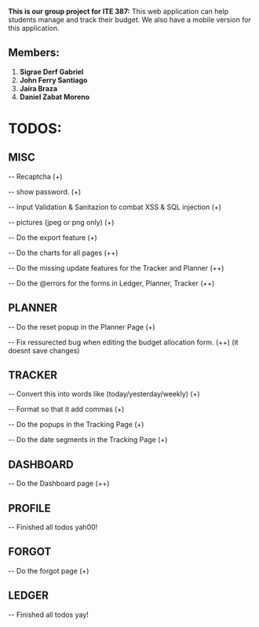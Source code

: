 **This is our group project for ITE 387:**
This web application can help students manage and track their budget. We also have a mobile version for this application. 

## Members: 
1. **Sigrae Derf Gabriel**
2. **John Ferry Santiago**
3. **Jaira Braza**
4. **Daniel Zabat Moreno**

# TODOS:


## MISC
--  Recaptcha (+)

-- show password. (+)

-- Input Validation & Sanitazion to combat XSS & SQL injection (+)

--  pictures (jpeg or png only) (+)

-- Do the export feature (+)

-- Do the charts for all pages (++)


-- Do the missing update features for the Tracker and Planner (++)

-- Do the @errors for the forms in Ledger, Planner, Tracker (++)

## PLANNER
-- Do the reset popup in the Planner Page (+)

-- Fix ressurected bug when editing the budget allocation form. (++) (it doesnt save changes)

## TRACKER
-- Convert this into words like (today/yesterday/weekly) (+)

-- Format so that it add commas (+)

-- Do the popups in the Tracking Page (+)

-- Do the date segments in the Tracking Page (+)

## DASHBOARD 
-- Do the Dashboard page (++)

## PROFILE 
-- Finished all todos yah00!

## FORGOT
-- Do the forgot page (+)

## LEDGER 
-- Finished all todos yay!